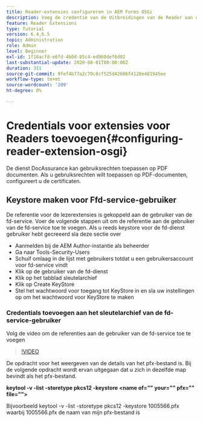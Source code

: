 ```yaml
---
title: Reader-extensies configureren in AEM Forms OSGi
description: Voeg de credentie van de Uitbreidingen van de Reader aan de vertrouwensopslag in AEM Forms OSGi toe
feature: Reader Extensions
type: Tutorial
version: 6.4,6.5
topic: Administration
role: Admin
level: Beginner
exl-id: 1f16acfd-e8fd-4b0d-85c4-ed860def6d02
last-substantial-update: 2020-08-01T00:00:00Z
duration: 311
source-git-commit: 9fef4b77a2c70c8cf525d42686f4120e481945ee
workflow-type: tm+mt
source-wordcount: '209'
ht-degree: 0%

---
```


# Credentials voor extensies voor Readers toevoegen{#configuring-reader-extension-osgi}

De dienst DocAssurance kan gebruiksrechten toepassen op PDF documenten. Als u gebruiksrechten wilt toepassen op PDF-documenten, configureert u de certificaten.

## Keystore maken voor Ffd-service-gebruiker

De referentie voor de lezerextensies is gekoppeld aan de gebruiker van de fd-service. Voer de volgende stappen uit om de referentie aan de gebruiker van de fd-service toe te voegen. Als u reeds keystore voor de fd-dienst gebruiker hebt gecreeerd sla deze sectie over

* Aanmelden bij de AEM Author-instantie als beheerder
* Ga naar Tools-Security-Users
* Schuif omlaag in de lijst met gebruikers totdat u een gebruikersaccount voor fd-service vindt
* Klik op de gebruiker van de fd-dienst
* Klik op het tabblad sleutelarchief
* Klik op Create KeyStore
* Stel het wachtwoord voor toegang tot KeyStore in en sla uw instellingen op om het wachtwoord voor KeyStore te maken

### Credentials toevoegen aan het sleutelarchief van de fd-service-gebruiker

Volg de video om de referenties aan de gebruiker van de fd-service toe te voegen

>[!VIDEO](https://video.tv.adobe.com/v/335849?quality=12&learn=on)


De opdracht voor het weergeven van de details van het pfx-bestand is. Bij de volgende opdracht wordt ervan uitgegaan dat u zich in dezelfde map bevindt als het pfx-bestand.

**keytool -v -list -storetype pkcs12 -keystore &lt;name of=&quot;&quot; your=&quot;&quot; pfx=&quot;&quot; file=&quot;&quot;>**

Bijvoorbeeld keytool -v -list -storetype pkcs12 -keystore 1005566.pfx waarbij 1005566.pfx de naam van mijn pfx-bestand is
